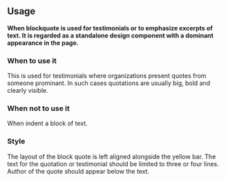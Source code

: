 ## Usage

**When blockquote is used for testimonials or to emphasize excerpts of text. It is regarded as a standalone design component with a dominant appearance in the page.**

### When to use it

This is used for testimonials where organizations present quotes from someone prominant. In such cases quotations are usually big, bold and clearly visible.

### When not to use it

When indent a block of text.

### Style

The layout of the block quote is left aligned alongside the yellow bar. The text for the quotation or testimonial should be limited to three or four lines. Author of the quote should appear below the text.
